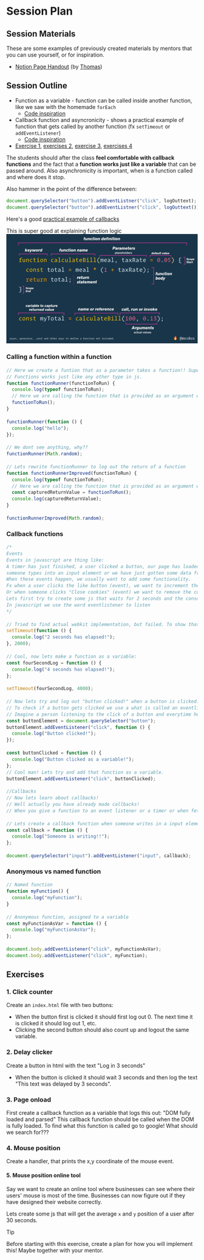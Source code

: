 # Session Plan

## Session Materials

<!-- Previously used slides, docs or any other materials that future mentors could get value from should be listed here. If we don't have any (yet), this section can be removed. -->

These are some examples of previously created materials by mentors that you can use yourself, or for inspiration.

- [Notion Page Handout](https://dandy-birth-1b2.notion.site/HYF-Aarhus-JS-2-Week-3-6bce73b3a0bf47a3ad32ed12ee4d0519?pvs=4) (by [Thomas](https://github.com/te-online))

## Session Outline

<!-- Write a plan for the order of topics, points to cover, examples, timings, exercises and any other useful info to guide the session. -->

- Function as a variable - function can be called inside another function, like we saw with the homemade `forEach`
  - [Code inspiration](#calling-a-function-within-a-function)
- Callback function and asyncronicity - shows a practical example of function that gets called by another function (fx `setTimeout` or `addEventListener`)
  - [Code inspiration](#callback-functions)
- [Exercise 1](#1-click-counter), [exercises 2](#2-delay-clicker), [exercise 3](#3-page-onload), [exercises 4](#4-mouse-position)

The students should after the class **feel comfortable with callback functions** and the fact that a **function works just like a variable** that can be passed around. Also asynchronicity is important, when is a function called and where does it stop.

Also hammer in the point of the difference between:

```js
document.querySelector("button").addEventListner("click", logOuttext);
document.querySelector("button").addEventListner("click", logOuttext());
```

Here's a good [practical example of callbacks](https://github.com/HackYourFuture-CPH/JavaScript/blob/class08/JavaScript2/Week5/classwork/extra_examples.md)

This is super good at explaining function logic
![Function graphic](./session-materials/function-graphic.jpg)

### Calling a function within a function

```js
// Here we create a funtion that as a parameter takes a function!! Super weird right!?
// Functions works just like any other type in js.
function functionRunner(functionToRun) {
  console.log(typeof functionToRun);
  // Here we are calling the function that is provided as an argument when calling functionRunner
  functionToRun();
}

functionRunner(function () {
  console.log("hello");
});

// We dont see anything, why??
functionRunner(Math.random);

// Lets rewrite functionRunner to log out the return of a function
function functionRunnerImproved(functionToRun) {
  console.log(typeof functionToRun);
  // Here we are calling the function that is provided as an argument when calling functionRunner
  const capturedReturnValue = functionToRun();
  console.log(capturedReturnValue);
}

functionRunnerImproved(Math.random);
```

### Callback functions

```js
/*
Events
Events in javascript are thing like:
A timer has just finished, a user clicked a button, our page has loaded,
someone types into an input element or we have just gotten some data from a server.
When these events happen, we usually want to add some functionality.
Fx when a user clicks the like button (event), we want to increment the like counter and color the like button blue.
Or when someone clicks "Close cookies" (event) we want to remove the cookie div.
Lets first try to create some js that waits for 2 seconds and the console.logs out "2 seconds has elapsed!"
In javascript we use the word eventlistener to listen
*/

// Tried to find actual webkit implementation, but failed. To show that the setTimeout implementation is just calling the provided function after a given time
setTimeout(function () {
  console.log("2 seconds has elapsed!");
}, 2000);

// Cool, now lets make a function as a variable:
const fourSecondLog = function () {
  console.log("4 seconds has elapsed!");
};

setTimeout(fourSecondLog, 4000);

// Now lets try and log out "button clicked!" when a button is clicked.
// To check if a button gets clicked we use a what is called an eventlistener.
// Imagine a person listening to the click of a button and everytime he hears a click he yells out "CLICKED".
const buttonElement = document.querySelector("button");
buttonElement.addEventListener("click", function () {
  console.log("Button clicked!");
});

const buttonClicked = function () {
  console.log("Button clicked as a variable!");
};
// Cool man! Lets try and add that function as a variable.
buttonElement.addEventListener("click", buttonClicked);

//Callbacks
// Now lets learn about callbacks!
// Well actually you have already made callbacks!
// When you give a function to an event listener or a timer or when fetching data you are using a callback function

// Lets create a callback function when someone writes in a input element
const callback = function () {
  console.log("Someone is writing!!");
};

document.querySelector("input").addEventListener("input", callback);
```

### Anonymous vs named function

```js
// Named function
function myFunction() {
  console.log("myFunction");
}

// Anonymous function, assigned to a variable
const myFunctionAsVar = function () {
  console.log("myFunctionAsVar");
};

document.body.addEventListener("click", myFunctionAsVar);
document.body.addEventListener("click", myFunction);
```

## Exercises

<!-- Exercises might appear inside the Session Outline section if they are tightly integrated into the flow of the session. If you have more like a library of exercises that should be worked through in order, then you could also list them in a separate section here. -->

### 1. Click counter

Create an `index.html` file with two buttons:

- When the button first is clicked it should first log out 0. The next time it is clicked it should log out 1, etc.
- Clicking the second button should also count up and logout the same variable.

### 2. Delay clicker

Create a button in html with the text "Log in 3 seconds"

- When the button is clicked it should wait 3 seconds and then log the text "This text was delayed by 3 seconds".

### 3. Page onload

First create a callback function as a variable that logs this out: "DOM fully loaded and parsed"
This callback function should be called when the DOM is fully loaded.
To find what this function is called go to google! What should we search for???

### 4. Mouse position

Create a handler, that prints the x,y coordinate of the mouse event.

#### 5. Mouse position online tool

Say we want to create an online tool where businesses can see where their users' mouse is most of the time. Businesses can now figure out if they have designed their website correctly.

Lets create some js that will get the average `x` and `y` position of a user after 30 seconds.

> [!TIP]
> Before starting with this exercise, create a plan for how you will implement this! Maybe together with your mentor.
